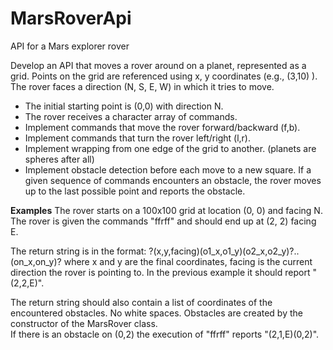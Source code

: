 MarsRoverApi
============

API for a Mars explorer rover

  Develop an API that moves a rover around on a planet, represented as a grid. Points on the grid are referenced using x, y coordinates (e.g., (3,10) ). The rover faces a direction (N, S, E, W) in which it tries to move.
  
- The initial starting point is (0,0) with direction N.
- The rover receives a character array of commands.
-  Implement commands that move the rover forward/backward (f,b).
-  Implement commands that turn the rover left/right (l,r).
-  Implement wrapping from one edge of the grid to another. (planets are spheres after all)
-  Implement obstacle detection before each move to a new square. If a given sequence of commands encounters an obstacle, the rover moves up to the last possible point and reports the obstacle.

**Examples**
The rover starts on a 100x100 grid at location (0, 0) and facing N. The rover is given the commands "ffrff" and should end up at (2, 2) facing E.

The return string is in the format: ?(x,y,facing)(o1_x,o1_y)(o2_x,o2_y)?..(on_x,on_y)?  where x and y are the final coordinates, facing is the current direction the rover is pointing to. In the previous example it should report "(2,2,E)".

The return string should also contain a list of coordinates of the encountered obstacles. No white spaces. 
Obstacles are created by the constructor of the MarsRover class.  
If there is an obstacle on (0,2) the execution of "ffrff" reports "(2,1,E)(0,2)".
